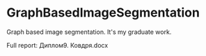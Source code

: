 # GraphBasedImageSegmentation

Graph based image segmentation.
It's my graduate work.

Full report: Диплом9. Ковдря.docx
